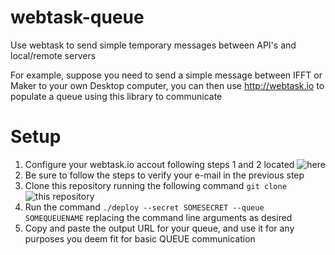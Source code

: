 # webtask-queue
Use webtask to send simple temporary messages between API's and local/remote servers

For example, suppose you need to send a simple message between IFFT or Maker to your own Desktop computer, you can then use http://webtask.io to populate a queue using this library to communicate

# Setup
1. Configure your webtask.io accout following steps 1 and 2 located ![here](https://webtask.io/cli)
  1. Be sure to follow the steps to verify your e-mail in the previous step
1. Clone this repository running the following command
`git clone` ![this repository](https://github.com/rguerra712/webtask-queue.git)
1. Run the command `./deploy --secret SOMESECRET --queue SOMEQUEUENAME` replacing the command line arguments as desired
1. Copy and paste the output URL for your queue, and use it for any purposes you deem fit for basic QUEUE communication
